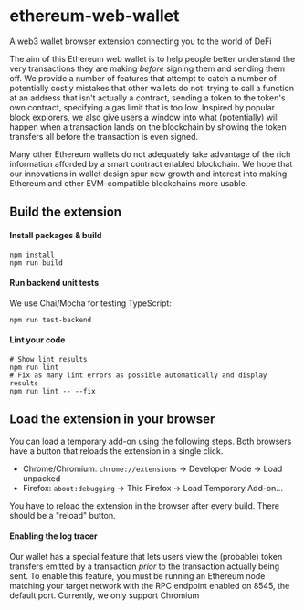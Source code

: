 # ethereum-web-wallet
A web3 wallet browser extension connecting you to the world of DeFi

The aim of this Ethereum web wallet is to help people better understand the very transactions they are making *before* signing them and sending them off. We provide a number of features that attempt to catch a number of potentially costly mistakes that other wallets do not: trying to call a function at an address that isn't actually a contract, sending a token to the token's own contract, specifying a gas limit that is too low. Inspired by popular block explorers, we also give users a window into what (potentially) will happen when a transaction lands on the blockchain by showing the token transfers all before the transaction is even signed.

Many other Ethereum wallets do not adequately take advantage of the rich information afforded by a smart contract enabled blockchain. We hope that our innovations in wallet design spur new growth and interest into making Ethereum and other EVM-compatible blockchains more usable.

## Build the extension

#### Install packages & build
```
npm install
npm run build
```

#### Run backend unit tests
We use Chai/Mocha for testing TypeScript:
```
npm run test-backend
```

#### Lint your code
```
# Show lint results
npm run lint
# Fix as many lint errors as possible automatically and display results
npm run lint -- --fix
```

## Load the extension in your browser
You can load a temporary add-on using the following steps. Both browsers have a button that reloads the extension in a single click.
* Chrome/Chromium: `chrome://extensions` -> Developer Mode -> Load unpacked
* Firefox: `about:debugging` -> This Firefox -> Load Temporary Add-on...

You have to reload the extension in the browser after every build. There should be a "reload" button.

#### Enabling the log tracer
Our wallet has a special feature that lets users view the (probable) token transfers emitted by a transaction *prior* to the transaction actually being sent. To enable this feature, you must be running an Ethereum node matching your target network with the RPC endpoint enabled on 8545, the default port. Currently, we only support Chromium
